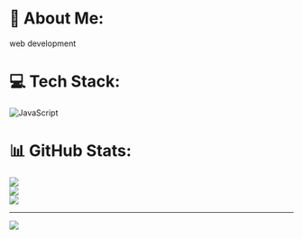 # 💫 About Me:
web development


# 💻 Tech Stack:
![JavaScript](https://img.shields.io/badge/javascript-%23323330.svg?style=for-the-badge&logo=javascript&logoColor=%23F7DF1E)
# 📊 GitHub Stats:
![](https://github-readme-stats.vercel.app/api?username=avishbansal10&theme=dark&hide_border=true&include_all_commits=false&count_private=false)<br/>
![](https://github-readme-streak-stats.herokuapp.com/?user=avishbansal10&theme=dark&hide_border=true)<br/>
![](https://github-readme-stats.vercel.app/api/top-langs/?username=avishbansal10&theme=dark&hide_border=true&include_all_commits=false&count_private=false&layout=compact)

---
[![](https://visitcount.itsvg.in/api?id=avishbansal10&icon=0&color=0)](https://visitcount.itsvg.in)

<!-- Proudly created with GPRM ( https://gprm.itsvg.in ) -->
